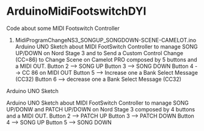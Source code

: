 # ArduinoMidiFootswitchDYI
Code about some MIDI Footswitch Controller 

1) MidiProgramChangeNS3_SONGUP_SONGDOWN-SCENE-CAMELOT.ino
Arduino UNO Sketch about MIDI FootSwitch Controller to manage SONG UP/DOWN on Nord Stage 3 and to Send a Custom Control Change (CC=86) to Change Scene on Camelot PRO  composed by 5 buttons and a MIDI OUT.
Button 2 --> SONG UP
Button 3 --> SONG DOWN
Button 4 --> CC 86 on MIDI OUT
Button 5 --> Increase one a Bank Select Message (CC32)
Button 6 --> decrease one a Bank Select Message (CC32)


Arduino UNO Sketch

Arduino UNO Sketch about MIDI FootSwitch Controller to manage SONG UP/DONW and PATCH UP/DOWN on Nord Stage 3 composed by 4 buttons and a MIDI OUT.
Button 2 --> PATCH UP
Button 3 --> PATCH DOWN
Button 4 --> SONG UP
Button 5 --> SONG DOWN

